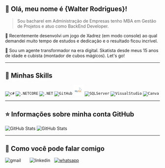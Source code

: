 ## 💜 Olá, meu nome é <strong>{Walter Rodrigues}!</strong>

> Sou bacharel em Administração de Empresas tenho MBA em Gestão de Projetos e atuo como BackEnd Developer.

🔭 Recentemente desenvolvi um jogo de Xadrez (em modo console) ao qual demandei muito tempo de estudos e dedicação e o resultado ficou incrível.

💬 Sou um agente transformador na era digital. Skatista desde meus 15 anos de idade e cubista (montador de cubos mágicos). Let's go!

----

## 🚀 Minhas Skills

<code><img height="32" src="https://cdn.jsdelivr.net/gh/devicons/devicon/icons/csharp/csharp-original.svg" alt="c#"/></code>
<code><img height="32" src="https://cdn.jsdelivr.net/gh/devicons/devicon/icons/dotnetcore/dotnetcore-original.svg" alt=".NETCORE"/></code>
<code><img height="32" src="https://cdn.jsdelivr.net/gh/devicons/devicon/icons/dot-net/dot-net-plain-wordmark.svg" alt=".NET"/></code>
<code><img height="32" src="https://cdn.jsdelivr.net/gh/devicons/devicon/icons/github/github-original-wordmark.svg" alt="GitHub"/></code>
<code><img height="32" src="https://raw.githubusercontent.com/github/explore/80688e429a7d4ef2fca1e82350fe8e3517d3494d/topics/mysql/mysql.png" alt="MySQL"/></code>
<code><img height="32" src="https://cdn.jsdelivr.net/gh/devicons/devicon/icons/microsoftsqlserver/microsoftsqlserver-plain-wordmark.svg" alt="SQLServer"/></code>
<code><img height="32" src="https://cdn.jsdelivr.net/gh/devicons/devicon/icons/visualstudio/visualstudio-plain.svg" alt="VisualStudio"/></code>
<code><img height="32" src="https://cdn.jsdelivr.net/gh/devicons/devicon/icons/canva/canva-original.svg" alt="Canva"/></code>

---

## ⭐ Informações sobre minha conta GitHub
![GitHub Stats](https://github-readme-stats.vercel.app/api?username=WalterRodrigues2k23&show_icons=true)
![GitHub Stats](https://github-readme-stats-eight-theta.vercel.app/api/top-langs/?username=WalterRodrigues2k23&layout=compact&langs_count=8)

---

## 💌 Como você pode falar comigo
</p>

<a href="https://metal.water@gmail.com">
    <img align="left" width="80px" src="https://img.shields.io/badge/-Gmail-FF0000?style=flat-square&labelColor=FF0000&logo=gmail&logoColor=white" alt="gmail">
  </a> 
  <a href="https://www.linkedin.com/in/walterrodriguesba">
    <img align="left" width="80px" src="https://img.shields.io/badge/-Linkedin-0e76a8?style=flat-square&logo=Linkedin&logoColor=white" alt="linkedin">
  </a>
  <a href="https://wa.me/5577981327578">
    <img width="80px" src="https://img.shields.io/badge/-WhatsApp-25d366?style=flat-square&labelColor=25d366&logo=whatsapp&logoColor=white" alt="whatsapp">
  </a>
</div>
</p>
